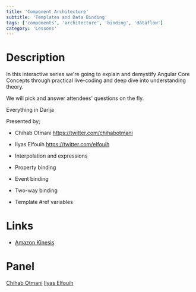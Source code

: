```yaml
---
title: 'Component Architecture'
subtitle: 'Templates and Data Binding'
tags: ['components', 'architecture', 'binding', 'dataflow']
category: 'Lessons'
---
```


# Description

In this interactive series we're going to explain and demystify Angular Core Concepts through practical live-coding and deep dive into understanding theory.

We will pick and answer attendees' questions on the fly.

Everything in Darija

Presented by;

- Chihab Otmani https://twitter.com/chihabotmani
- Ilyas Elfouih https://twitter.com/elfouih

- Interpolation and expressions
- Property binding
- Event binding
- Two-way binding
- Template #ref variables

# Links

- [Amazon Kinesis](https://docs.aws.amazon.com/streams/latest/dev/key-concepts.html)

# Panel

[Chihab Otmani](https://twitter.com/chihabotmani)
[Ilyas Elfouih ](https://twitter.com/elfouih)
